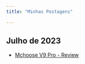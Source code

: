 ```yaml
---
title: "Minhas Postagens"

---
```


## Julho de 2023

- [Mchoose V9 Pro - Review](/blog/review/MchooseV9Pro/)
